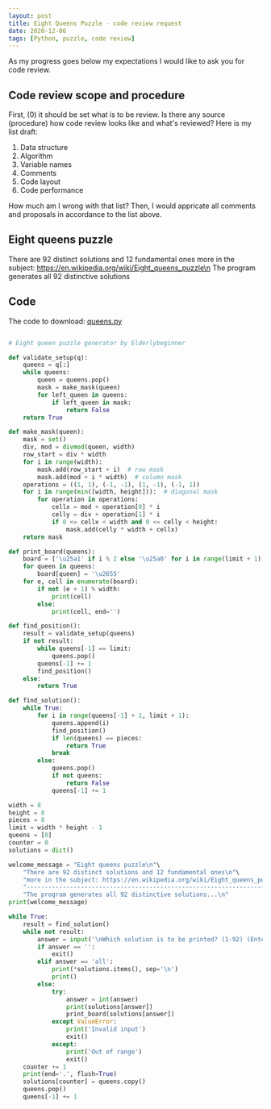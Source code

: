 ```yaml
---
layout: post
title: Eight Queens Puzzle - code review request
date: 2020-12-06
tags: [Python, puzzle, code review]
---
```


As my progress goes below my expectations I would like to ask you for code review.

## Code review scope and procedure

First, (0) it should be set what is to be review. Is there any source (procedure) how code review looks like and what's reviewed? Here is my list draft:

1. Data structure
2. Algorithm
3. Variable names
4. Comments
5. Code layout
6. Code performance

How much am I wrong with that list?
Then, I would appricate all comments and proposals in accordance to the list above.

## Eight queens puzzle

There are 92 distinct solutions and 12 fundamental ones
more in the subject: https://en.wikipedia.org/wiki/Eight_queens_puzzle\n
The program generates all 92 distinctive solutions

## Code

The code to download: [queens.py](/assets/code/queens.py)

```python

# Eight queen puzzle generator by Elderlybeginner

def validate_setup(q):
	queens = q[:]
	while queens:
		queen = queens.pop()
		mask = make_mask(queen)
		for left_queen in queens:
			if left_queen in mask:
				return False
	return True

def make_mask(queen):
	mask = set()
	div, mod = divmod(queen, width)
	row_start = div * width
	for i in range(width):
		mask.add(row_start + i)  # row mask
		mask.add(mod + i * width)  # column mask
	operations = ((1, 1), (-1, -1), (1, -1), (-1, 1))
	for i in range(min([width, height])):  # diagonal mask
		for operation in operations:
			cellx = mod + operation[0] * i
			celly = div + operation[1] * i
			if 0 <= cellx < width and 0 <= celly < height:
				mask.add(celly * width + cellx)
	return mask

def print_board(queens):
	board = ['\u25a1' if i % 2 else '\u25a0' for i in range(limit + 1)]
	for queen in queens:
		board[queen] = '\u2655'
	for e, cell in enumerate(board):
		if not (e + 1) % width:
			print(cell)
		else:
			print(cell, end='')

def find_position():
	result = validate_setup(queens)
	if not result:
		while queens[-1] == limit:
			queens.pop()
		queens[-1] += 1
		find_position()
	else:
		return True

def find_solution():
	while True:
		for i in range(queens[-1] + 1, limit + 1):
			queens.append(i)
			find_position()
			if len(queens) == pieces:
				return True
			break
		else:
			queens.pop()
			if not queens:
				return False
			queens[-1] += 1

width = 8
height = 8
pieces = 8
limit = width * height - 1
queens = [0]
counter = 0
solutions = dict()

welcome_message = "Eight queens puzzle\n"\
	"There are 92 distinct solutions and 12 fundamental ones\n"\
	"more in the subject: https://en.wikipedia.org/wiki/Eight_queens_puzzle\n"\
	"----------------------------------------------------------------------\n"\
	"The program generates all 92 distinctive solutions...\n"
print(welcome_message)

while True:
	result = find_solution()
	while not result:
		answer = input('\nWhich solution is to be printed? (1-92) (Enter = Exit) (all = all): ')
		if answer == '':
			exit()
		elif answer == 'all':
			print(*solutions.items(), sep='\n')
			print()
		else:
			try:
				answer = int(answer)
				print(solutions[answer])
				print_board(solutions[answer])
			except ValueError:
				print('Invalid input')
				exit()
			except:
				print('Out of range')
				exit()
	counter += 1
	print(end='.', flush=True)
	solutions[counter] = queens.copy()
	queens.pop()
	queens[-1] += 1

```
